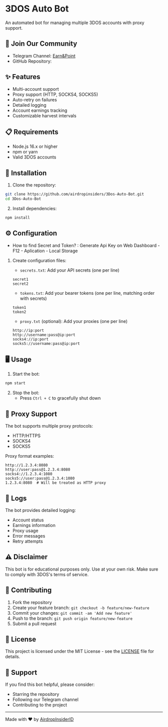 # 3DOS Auto Bot

An automated bot for managing multiple 3DOS accounts with proxy support.

## 📢 Join Our Community

- Telegram Channel: [Earn&Point](https://t.me/Earnpoint10)
- GitHub Repository:

## ✨ Features

- Multi-account support
- Proxy support (HTTP, SOCKS4, SOCKS5)
- Auto-retry on failures
- Detailed logging
- Account earnings tracking
- Customizable harvest intervals

## 📋 Requirements

- Node.js 16.x or higher
- npm or yarn
- Valid 3DOS accounts

## 🚀 Installation

1. Clone the repository:
```bash
git clone https://github.com/airdropinsiders/3Dos-Auto-Bot.git
cd 3Dos-Auto-Bot
```

2. Install dependencies:
```bash
npm install
```

## ⚙️ Configuration

- How to find Secret and Token? :
Generate Api Key on Web Dashboard - F12 - Aplication - Local Storage

1. Create configuration files:

   - `secrets.txt`: Add your API secrets (one per line)
   ```
   secret1
   secret2
   ```

   - `tokens.txt`: Add your bearer tokens (one per line, matching order with secrets)
   ```
   token1
   token2
   ```

   - `proxy.txt` (optional): Add your proxies (one per line)
   ```
   http://ip:port
   http://username:pass@ip:port
   socks4://ip:port
   socks5://username:pass@ip:port
   ```

## 🖥️ Usage

1. Start the bot:
```bash
npm start
```

2. Stop the bot:
   - Press `Ctrl + C` to gracefully shut down

## 🔧 Proxy Support

The bot supports multiple proxy protocols:
- HTTP/HTTPS
- SOCKS4
- SOCKS5

Proxy format examples:
```
http://1.2.3.4:8080
http://user:pass@1.2.3.4:8080
socks4://1.2.3.4:1080
socks5://user:pass@1.2.3.4:1080
1.2.3.4:8080  # Will be treated as HTTP proxy
```

## 📝 Logs

The bot provides detailed logging:
- Account status
- Earnings information
- Proxy usage
- Error messages
- Retry attempts

## ⚠️ Disclaimer

This bot is for educational purposes only. Use at your own risk. Make sure to comply with 3DOS's terms of service.

## 🤝 Contributing

1. Fork the repository
2. Create your feature branch: `git checkout -b feature/new-feature`
3. Commit your changes: `git commit -am 'Add new feature'`
4. Push to the branch: `git push origin feature/new-feature`
5. Submit a pull request

## 📜 License

This project is licensed under the MIT License - see the [LICENSE](LICENSE) file for details.

## 💖 Support

If you find this bot helpful, please consider:
- Starring the repository
- Following our Telegram channel
- Contributing to the project

---
Made with ❤️ by [AirdropInsiderID](https://t.me/AirdropInsiderID)
